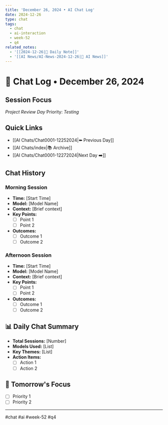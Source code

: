```yaml
---
title: 'December 26, 2024 • AI Chat Log'
date: 2024-12-26
type: chat
tags:
  - chat
  - ai-interaction
  - week-52
  - q4
related_notes:
  - '[[2024-12-26|📝 Daily Note]]'
  - '[[AI News/AI-News-2024-12-26|🤖 AI News]]'
---
```

# 💬 Chat Log • December 26, 2024

## Session Focus
*Project Review Day*
Priority: *Testing*

## Quick Links
- [[AI Chats/Chat0001-12252024|⬅️ Previous Day]]
- [[AI Chats/index|📚 Archive]]
- [[AI Chats/Chat0001-12272024|Next Day ➡️]]

## Chat History

### Morning Session
- **Time:** [Start Time]
- **Model:** [Model Name]
- **Context:** [Brief context]
- **Key Points:**
  - [ ] Point 1
  - [ ] Point 2
- **Outcomes:**
  - [ ] Outcome 1
  - [ ] Outcome 2

### Afternoon Session
- **Time:** [Start Time]
- **Model:** [Model Name]
- **Context:** [Brief context]
- **Key Points:**
  - [ ] Point 1
  - [ ] Point 2
- **Outcomes:**
  - [ ] Outcome 1
  - [ ] Outcome 2

## 📊 Daily Chat Summary
- **Total Sessions:** [Number]
- **Models Used:** [List]
- **Key Themes:** [List]
- **Action Items:**
  - [ ] Action 1
  - [ ] Action 2

## 🎯 Tomorrow's Focus
- [ ] Priority 1
- [ ] Priority 2

---
#chat #ai #week-52 #q4